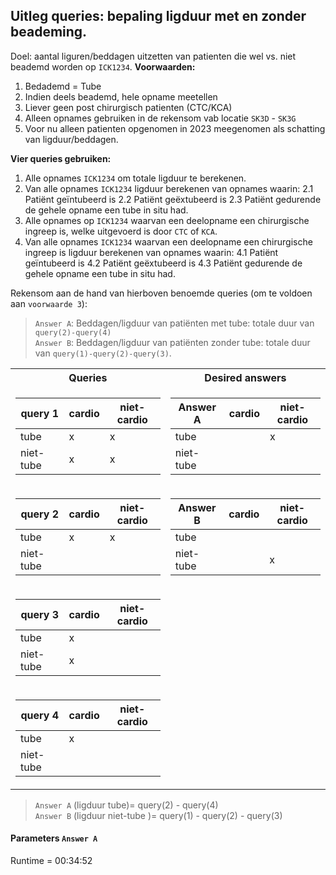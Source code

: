 ## Uitleg queries: bepaling ligduur met en zonder beademing.
Doel: aantal liguren/beddagen uitzetten van patienten die wel vs. niet beademd worden op `ICK1234`. 
<b>Voorwaarden:</b> 

1. Bedademd = Tube
2. Indien deels beademd, hele opname meetellen
3. Liever geen post chirurgisch patienten (CTC/KCA) 
4. Alleen opnames gebruiken in de rekensom vab locatie `SK3D` - `SK3G`
5. Voor nu alleen patienten opgenomen in 2023 meegenomen als schatting van ligduur/beddagen. 


<b>Vier queries gebruiken:</b> 

1. Alle opnames `ICK1234` om totale ligduur te berekenen. 
2. Van alle opnames `ICK1234` ligduur berekenen van opnames waarin:
    2.1 Patiënt geïntubeerd is
    2.2 Patiënt geëxtubeerd is 
    2.3 Patiënt gedurende de gehele opname een tube in situ had. 
3. Alle opnames op `ICK1234` waarvan een deelopname een chirurgische ingreep is, welke uitgevoerd is door `CTC` of `KCA`. 
4. Van alle opnames `ICK1234` waarvan een deelopname een chirurgische ingreep is ligduur berekenen van opnames waarin:
    4.1 Patiënt geïntubeerd is
    4.2 Patiënt geëxtubeerd is 
    4.3 Patiënt gedurende de gehele opname een tube in situ had. 

Rekensom aan de hand van hierboven benoemde queries (om te voldoen aan `voorwaarde 3`): 
> `Answer A`: Beddagen/ligduur van patiënten met tube: totale duur van `query(2)-query(4)` <br>
> `Answer B`: Beddagen/ligduur van patiënten zonder tube: totale duur van `query(1)-query(2)-query(3)`. 
<table>
<tr>
<th> Queries </th>
<th> Desired answers </th>
</tr>
<tr>
<td>


|query 1     |  cardio   | niet-cardio|          
|---|----|----|        
tube        |     x     |     x                 
niet-tube   |     x     |     x   


</td>
<td>

Answer A    |  cardio   | niet-cardio
|-----|----|----|
tube        |           |     x
niet-tube   |           |     


</td>
</tr>
<tr>
<td>

query 2|cardio|niet-cardio     
|---|----|----|       
|tube|x|x|                 
|niet-tube| |  |

</td>
<td>

Answer B    |  cardio   | niet-cardio
|---|----|----| 
tube        |           |     
niet-tube   |           |     x

</td>
</tr>
<td>

query 3     |  cardio   | niet-cardio
|---|----|----| 
tube        |     x     |      
niet-tube   |     x     |      

</td>
    <td></td>
</tr>

<td>

query 4     |  cardio   | niet-cardio
|---|----|----| 
tube        |     x     |     
niet-tube   |           |     

</td>
<td></td>
</tr>
</table>
    
>`Answer A` (ligduur tube)= query(2) - query(4) <br>
>`Answer B` (ligduur niet-tube )= query(1) - query(2) - query(3)


#### Parameters `Answer A`
Runtime = 00:34:52

